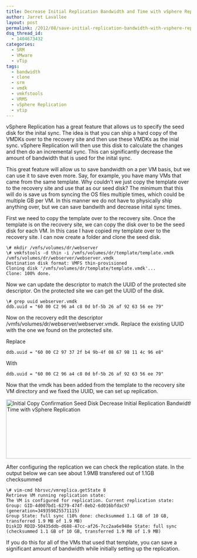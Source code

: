 ```yaml
---
title: Decrease Initial Replication Bandwidth and Time with vSphere Replication
author: Jarret Lavallee
layout: post
permalink: /2012/08/save-initial-replication-bandwidth-with-vsphere-replication/
dsq_thread_id:
  - 1404673432
categories:
  - SRM
  - VMware
  - vTip
tags:
  - bandwidth
  - clone
  - srm
  - vmdk
  - vmkfstools
  - VRMS
  - vSphere Replication
  - vtip
---
```

vSphere Replication has a great feature that allows us to specify the seed disk for the inital sync. The idea is that you can ship a hard copy of the VMDKs over to the recovery site and then use these VMDKs as the inial sync. vSphere Replication will then use this disk to calculate the changes and then do an incremental sync. This can significantly decrease the amount of bandwidth that is used for the inital sync. 

This great feature will allow us to save bandwidth on a per VM basis, but we can use it to save even more. Say, for example, you have many VMs that came from the same template. Why couldn&#8217;t we just copy the template over to the recovery site and use that as our seed disk? The minimum that this will do is save us from syncing the OS files multiple times, which could be multiple GB per VM. In this manner we do not have to physically ship anything over, but we can save bandwith and decrease inital sync times.

First we need to copy the template over to the recovery site. Once the template is on the recovery site, we can copy the disk over to be the seed disk for each VM. In this case I have copied my template over to the recovery site. I can now create a folder and clone the seed disk. 

	  
	\# mkdir /vmfs/volumes/dr/webserver  
	\# vmkfstools -d thin -i /vmfs/volumes/dr/template/template.vmdk /vmfs/volumes/dr/webserver/webserver.vmdk  
	Destination disk format: VMFS thin-provisioned  
	Cloning disk '/vmfs/volumes/dr/template/template.vmdk'...  
	Clone: 100% done.  
	

Now we can update the descriptor to match the UUID of the protected site descriptor. On the protected site we can get the UUID of the disk.

	  
	\# grep uuid webserver.vmdk  
	ddb.uuid = "60 00 C2 96 a4 c8 0d bf-5b 26 af 92 63 56 ee 79"  
	

Now on the recovery edit the descriptor /vmfs/volumes/dr/webserver/webserver.vmdk. Replace the existing UUID with the one we found on the protected site.

Replace  
	  
	ddb.uuid = "60 00 C2 97 37 2f b4 9b-4f 08 67 98 11 4c 96 e8"  
	

With 

	  
	ddb.uuid = "60 00 C2 96 a4 c8 0d bf-5b 26 af 92 63 56 ee 79"  
	

Now that the vmdk has been added from the template to the recovery site VM directory and we fixed the UUID, we can set up replication.

<a href="http://virtuallyhyper.com/wp-content/uploads/2012/08/Initial-Copy-Confirmation-Seed-Disk.png" onclick="javascript:_gaq.push(['_trackEvent','outbound-article','http://virtuallyhyper.com/wp-content/uploads/2012/08/Initial-Copy-Confirmation-Seed-Disk.png']);"><img src="http://virtuallyhyper.com/wp-content/uploads/2012/08/Initial-Copy-Confirmation-Seed-Disk.png" alt="Initial Copy Confirmation Seed Disk Decrease Initial Replication Bandwidth and Time with vSphere Replication" title="Initial Copy Confirmation - Seed Disk" width="574" height="161" class="aligncenter size-full wp-image-2483" /></a>

After configuring the replication we can check the replication state. In the output below we can see about 1.9MB transfered out of 1.1GB checksummed

	  
	\# vim-cmd hbrsvc/vmreplica.getState 8  
	Retrieve VM running replication state:  
	The VM is configured for replication. Current replication state: Group: GID-4d007bd1-6279-474f-8eb2-6d016bfdac97 (generation=349359825571115)  
	Group State: full sync (10% done: checksummed 1.1 GB of 10 GB, transferred 1.9 MB of 1.9 MB)  
	DiskID RDID-50435ddb-d688-47cc-af26-7cc2aa6e948e State: full sync (checksummed 1.1 GB of 10 GB, transferred 1.9 MB of 1.9 MB)  
	

If you do this for all of the VMs that used that template, you can save a significant amount of bandwidth while initially setting up the replication. 

